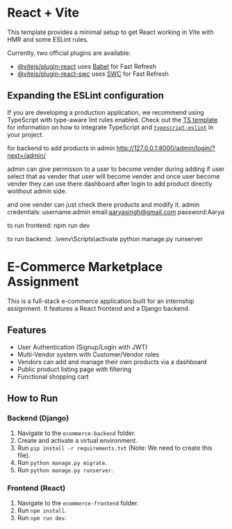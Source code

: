 # React + Vite

This template provides a minimal setup to get React working in Vite with HMR and some ESLint rules.

Currently, two official plugins are available:

- [@vitejs/plugin-react](https://github.com/vitejs/vite-plugin-react/blob/main/packages/plugin-react) uses [Babel](https://babeljs.io/) for Fast Refresh
- [@vitejs/plugin-react-swc](https://github.com/vitejs/vite-plugin-react/blob/main/packages/plugin-react-swc) uses [SWC](https://swc.rs/) for Fast Refresh

## Expanding the ESLint configuration

If you are developing a production application, we recommend using TypeScript with type-aware lint rules enabled. Check out the [TS template](https://github.com/vitejs/vite/tree/main/packages/create-vite/template-react-ts) for information on how to integrate TypeScript and [`typescript-eslint`](https://typescript-eslint.io) in your project.




for backend to add products in admin 
http://127.0.0.1:8000/admin/login/?next=/admin/

admin can give permisson to a user to become vender during adding if user select that as vender that user will become vender
and once user become vender they can use there dashboard after login to add product directly woithout admin side.

and one vender can just check there products and modify it.
admin credentials:
username:admin
email:aaryasingh@gmail.com
password:Aarya


to run frontend:
npm run dev 

to run backend:
.\venv\Scripts\activate
python manage.py runserver


# E-Commerce Marketplace Assignment

This is a full-stack e-commerce application built for an internship assignment. It features a React frontend and a Django backend.

## Features

- User Authentication (Signup/Login with JWT)
- Multi-Vendor system with Customer/Vendor roles
- Vendors can add and manage their own products via a dashboard
- Public product listing page with filtering
- Functional shopping cart

## How to Run

### Backend (Django)
1. Navigate to the `ecommerce-backend` folder.
2. Create and activate a virtual environment.
3. Run `pip install -r requirements.txt` (Note: We need to create this file).
4. Run `python manage.py migrate`.
5. Run `python manage.py runserver`.

### Frontend (React)
1. Navigate to the `ecommerce-frontend` folder.
2. Run `npm install`.
3. Run `npm run dev`.

